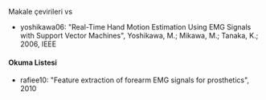Makale çevirileri vs

- yoshikawa06: "Real-Time Hand Motion Estimation Using EMG Signals with Support Vector Machines", Yoshikawa, M.;   Mikawa, M.;   Tanaka, K.; 2006, IEEE

#### Okuma Listesi

- rafiee10: "Feature extraction of forearm EMG signals for prosthetics", 2010

